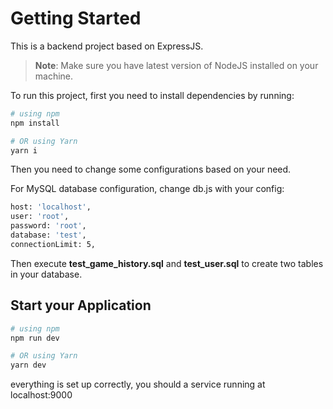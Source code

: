 # Getting Started
This is a backend project based on ExpressJS.

>**Note**: Make sure you have latest version of NodeJS installed on your machine.

To run this project, first you need to install dependencies by running:
```bash
# using npm
npm install

# OR using Yarn
yarn i
```

Then you need to change some configurations based on your need.

For MySQL database configuration, change db.js with your config:
```bash
host: 'localhost',
user: 'root',
password: 'root',
database: 'test',
connectionLimit: 5,
```

Then execute **test_game_history.sql** and **test_user.sql** to create two tables in your database.

## Start your Application

```bash
# using npm
npm run dev

# OR using Yarn
yarn dev
```
 everything is set up correctly, you should a service running at localhost:9000

